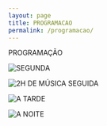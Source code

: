 ```yaml
---
layout: page
title: PROGRAMACAO
permalink: /programacao/
---
```

PROGRAMAÇÃO

![SEGUNDA](/imagens/segunda.png)

![2H DE MÚSICA SEGUIDA](/imagens/2hdemusicaseguida.png)

![A TARDE](/imagens/atarde.png)

![A NOITE](/imagens/aanoite.png)
